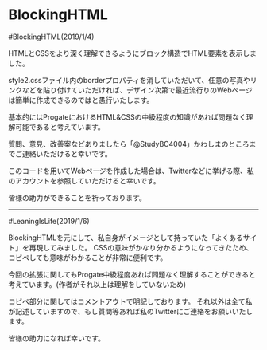 # BlockingHTML
#BlockingHTML(2019/1/4)

  HTMLとCSSをより深く理解できるようにブロック構造でHTML要素を表示しました。

  style2.cssファイル内のborderプロパティを消していただいて、任意の写真やリンクなどを貼り付けていただければ、デザイン次第で最近流行りのWebページは簡単に作成できるのではと愚行いたします。

  基本的にはProgateにおけるHTML&CSSの中級程度の知識があれば問題なく理解可能であると考えています。

  質問、意見、改善案などありましたら「@StudyBC4004」かわしまのところまでご連絡いただけると幸いです。

  このコードを用いてWebページを作成した場合は、Twitterなどに挙げる際、私のアカウントを参照していただけると幸いです。

  皆様の助力ができることを祈っております。

-------------------------------------------------------------------------------------------------------------------------------------------

#LeaningIsLife(2019/1/6)

  BlockingHTMLを元にして、私自身がイメージとして持っていた「よくあるサイト」を再現してみました。
  CSSの意味がかなり分かるようになってきたため、コピペしても意味がわかることが非常に便利です。

  今回の拡張に関してもProgate中級程度あれば問題なく理解することができると考えています。(作者がそれ以上は理解をしていないため)

  コピペ部分に関してはコメントアウトで明記しております。
  それ以外は全て私が記述していますので、もし質問等あれば私のTwitterにご連絡をお願いいたします。

  皆様の助力になれば幸いです。
